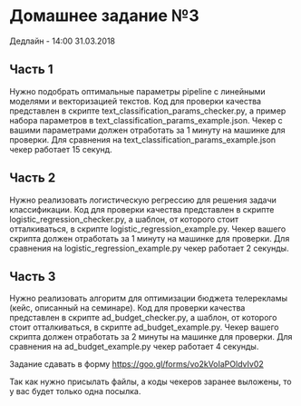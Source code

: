 # Домашнее задание №3

Дедлайн - 14:00 31.03.2018

## Часть 1

Нужно подобрать оптимальные параметры pipeline с линейными моделями и векторизацией текстов. Код для проверки качества представлен в скрипте text_classification_params_checker.py, а пример набора параметров в text_classification_params_example.json. Чекер с вашими параметрами должен отработать за 1 минуту на машинке для проверки. Для сравнения на text_classification_params_example.json чекер работает 15 секунд.

## Часть 2

Нужно реализовать логистическую регрессию для решения задачи классификации. Код для проверки качества представлен в  скрипте logistic_regression_checker.py, а шаблон, от которого стоит отталкиваться, в скрипте logistic_regression_example.py. Чекер вашего скрипта должен отработать за 1 минуту на машинке для проверки. Для сравнения на logistic_regression_example.py чекер работает 2 секунды.

## Часть 3

Нужно реализовать алгоритм для оптимизации бюджета телерекламы (кейс, описанный на семинаре). Код для проверки качества представлен в  скрипте ad_budget_checker.py, а шаблон, от которого стоит отталкиваться, в скрипте ad_budget_example.py. Чекер вашего скрипта должен отработать за 2 минуты на машинке для проверки. Для сравнения на ad_budget_example.py чекер работает 4 секунды.

Задание сдавать в форму https://goo.gl/forms/vo2kVoIaPOldvIv02

Так как нужно присылать файлы, а коды чекеров заранее выложены, то у вас будет только одна посылка.